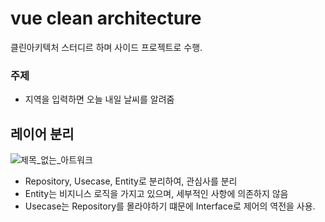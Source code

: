 # vue clean architecture

클린아키텍처 스터디르 하며 사이드 프로젝트로 수행.

### 주제

* 지역을 입력하면 오늘 내일 날씨를 알려줌


## 레이어 분리

![제목_없는_아트워크](https://user-images.githubusercontent.com/60640614/167285496-cfdff5a6-ba5a-4459-8baa-b7e364fc69d3.png)

* Repository, Usecase, Entity로 분리하여, 관심사를 분리
* Entity는 비지니스 로직을 가지고 있으며, 세부적인 사항에 의존하지 않음
* Usecase는 Repository를 몰라야하기 떄문에 Interface로 제어의 역전을 사용.
